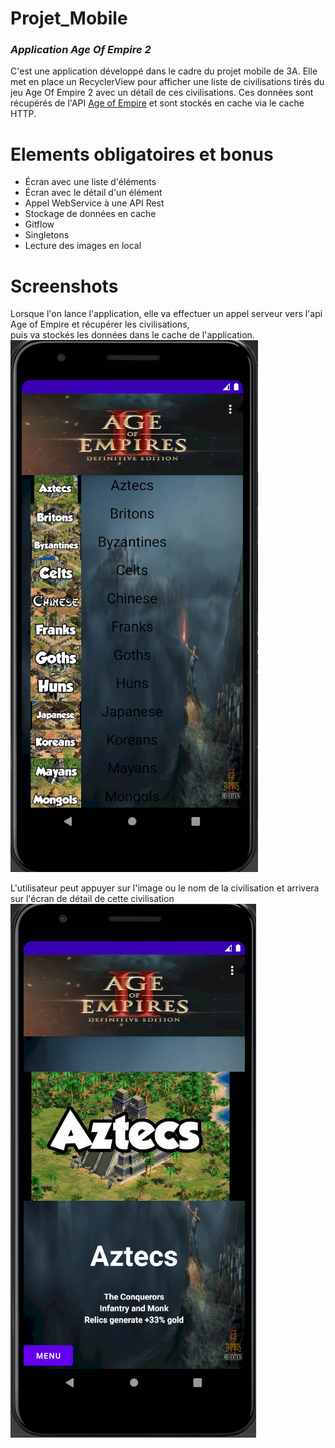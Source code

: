 # Projet_Mobile

### _Application Age Of Empire 2_


C'est une application développé dans le cadre du projet mobile de 3A.
Elle met en place un RecyclerView pour afficher une liste de civilisations tirés du jeu Age Of Empire 2 avec un détail de ces civilisations.
Ces données sont récupérés de l'API [Age of Empire](https://github.com/aalises/age-of-empires-II-api) et sont stockés en cache via le cache HTTP.


# Elements obligatoires et bonus

* Écran avec une liste d'éléments
* Écran avec le détail d'un élément
* Appel WebService à une API Rest
* Stockage de données en cache
* Gitflow
* Singletons
* Lecture des images en local

# Screenshots
Lorsque l'on lance l'application, elle va effectuer un appel serveur vers l'api Age of Empire et récupérer les civilisations,  
puis va stockés les données dans le cache de l'application.
![](https://github.com/Totito91/Projet_Mobile/blob/master/app/ScreenShots/capture1.PNG)

L'utilisateur peut appuyer sur l'image ou le nom de la civilisation et arrivera sur l'écran de détail de cette civilisation 
![](https://github.com/Totito91/Projet_Mobile/blob/master/app/ScreenShots/capture2.PNG)
